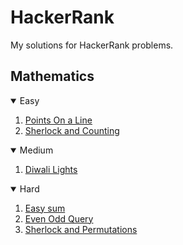 # HackerRank
My solutions for HackerRank problems.


## Mathematics
<details open="open">
  <summary>Easy</summary>
  <ol>
    <li><a href="https://github.com/inkayat/HackerRank/blob/main/Mathematics/points_on_line.py">Points On a Line</a></li>
    <li><a href="https://github.com/inkayat/HackerRank/blob/main/Mathematics/sherlock_counting.py">Sherlock and Counting</a></li>
  </ol>
</details>
<details open="open">
  <summary>Medium</summary>
  <ol>
    <li><a href="https://github.com/inkayat/HackerRank/blob/main/Mathematics/diwali_lights.py">Diwali Lights</a></li>
  </ol>
</details>
<details open="open">
  <summary>Hard</summary>
  <ol>
    <li><a href="https://github.com/inkayat/HackerRank/blob/main/Mathematics/easy_sum.py">Easy sum</a></li>
    <li><a href="https://github.com/inkayat/HackerRank/blob/main/Mathematics/even_odd_query.py">Even Odd Query</a></li>
    <li><a href="https://github.com/inkayat/HackerRank/blob/main/Mathematics/sherlock_and_permutations.py">Sherlock and Permutations</a></li>
  </ol>
</details>
